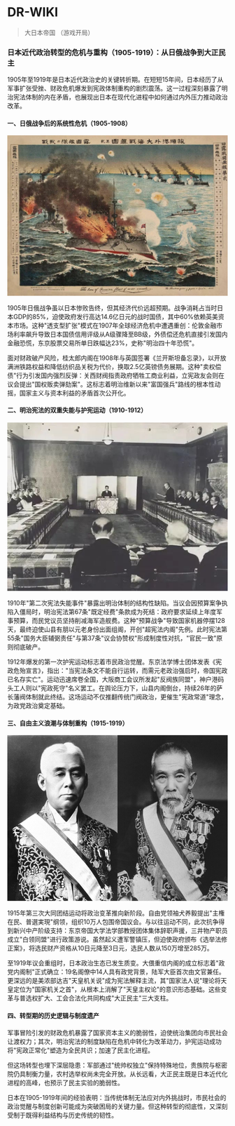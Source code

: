 # DR-WIKI
 >大日本帝国 （游戏开局） 
 ### 日本近代政治转型的危机与重构（1905-1919）：从日俄战争到大正民主

1905年至1919年是日本近代政治史的关键转折期。在短短15年间，日本经历了从军事扩张受挫、财政危机爆发到宪政体制重构的剧烈震荡。这一过程深刻暴露了明治宪法体制的内在矛盾，也展现出日本在现代化进程中如何通过内外压力推动政治改革。

#### 一、日俄战争后的系统性危机（1905-1908） 

![alt text](image.png)

1905年日俄战争虽以日本惨败告终，但其经济代价远超预期。战争消耗占当时日本GDP的85%，迫使政府发行高达14.6亿日元的战时国债，其中60%依赖英美资本市场。这种"透支型扩张"模式在1907年全球经济危机中遭遇重创：伦敦金融市场利率飙升导致日本国债信用评级从A级骤降至BB级，外债偿还危机直接引发国内金融恐慌，东京股票交易所单日跌幅达23%，史称"明治四十年恐慌"。



面对财政破产风险，桂太郎内阁在1908年与英国签署《兰开斯坦备忘录》，以开放满洲铁路权益和降低纺织品关税为代价，换取2.5亿英镑债务展期。这种"卖权偿债"行为引发国内强烈反弹：关西财阀指责政府牺牲工商业利益，立宪政友会则在议会提出"国权贩卖弹劾案"。这标志着明治维新以来"富国强兵"路线的根本性动摇，国家主义与资本利益的矛盾首次公开化。

#### 二、明治宪法的双重失能与护宪运动（1910-1912）

![alt text](image-1.png)

1910年"第二次宪法失能事件"暴露出明治体制的结构性缺陷。当议会因预算案争执陷入僵局时，明治宪法第67条"既定经费"条款成为死结：政府要求延续上年度军事预算，而民党议员坚持削减海军造舰费。这种"预算战争"导致国家机器停摆128天，最终迫使山县有朋以元老身份出面组阁，开创"超宪法内阁"先例。此时宪法第55条"国务大臣辅弼责任"与第37条"议会协赞权"形成制度性对抗，"官民一致"原则彻底破产。

1912年爆发的第一次护宪运动标志着市民政治觉醒。东京法学博士团体发表《宪政危殆宣言》，指出："当宪法条文不能自行运转，而需元老政治强启时，帝国宪政已名存实亡"。运动迅速席卷全国，大阪商工会议所发起"反阀族同盟"，神户港码头工人则以"宪政死守"名义罢工。在舆论压力下，山县内阁倒台，持续26年的萨长藩阀体制就此终结。这场运动不仅推翻传统门阀政治，更催生"宪政常道"理念，为政党政治奠定基础。

#### 三、自由主义浪潮与体制重构（1915-1919）

![alt text](image-2.png)

1915年第三次大同团结运动将政治变革推向新阶段。自由党领袖犬养毅提出"主権在民、普選実現"纲领，组织10万人包围帝国议会。与以往运动不同，此次抗争得到新兴中产阶级支持：东京帝国大学法学部教授团体集体辞职声援，三井物产职员成立"白领同盟"进行政策游说。虽然起义遭军警镇压，但迫使政府颁布《选举法修正案》，将选民财产资格从10日元降至3日元，选民人数从150万增至285万。

至1919年议会重组时，日本政治生态已发生质变。大偎重信内阁的成立标志着"政党内阁制"正式确立：19名阁僚中14人具有政党背景，陆军大臣首次由文官兼任。更深远的是美浓部达吉"天皇机关说"成为宪法解释主流，其"国家法人说"理论将天皇定位为"国家机关之首"，从根本上消解了"天皇主权论"的意识形态基础。这些变革与普选权扩大、工会合法化共同构成"大正民主"三大支柱。

#### 四、转型期的历史逻辑与制度遗产
军事冒险引发的财政危机暴露了国家资本主义的脆弱性，迫使统治集团向市民社会让渡权力；其次，明治宪法的制度缺陷在危机中转化为改革动力，护宪运动成功将"宪政正常化"塑造为全民共识；加速了民主化进程。

但这场转型也埋下深层隐患：军部通过"统帅权独立"保持特殊地位，贵族院与枢密院仍具制衡力量，农村选举权尚未完全开放。从长远看，大正民主既是日本近代化进程的高峰，也预示了民主实验的脆弱性。

日本在1905-1919年间的经验表明：当传统体制无法应对内外挑战时，市民社会的政治觉醒与制度创新可能成为突破困局的关键力量。但这种转型的彻底性，又深刻受制于既得利益结构与历史传统的韧性。